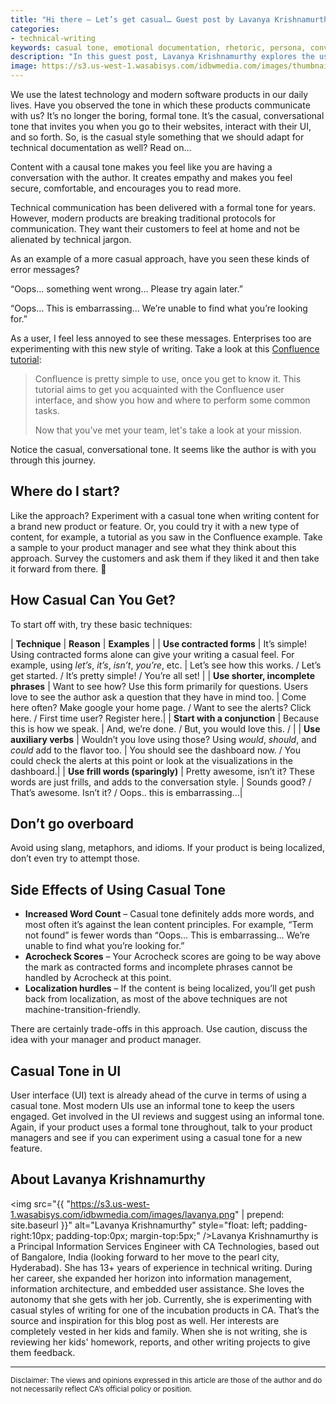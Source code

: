 ```yaml
---
title: "Hi there – Let’s get casual… Guest post by Lavanya Krishnamurthy"
categories:
- technical-writing
keywords: casual tone, emotional documentation, rhetoric, persona, conversation, establishing trust, translation
description: "In this guest post, Lavanya Krishnamurthy explores the use of a casual tone in documentation as a way to give users a sense of having a conversation with the author. She presents several easy techniques for implementing a casual tone, and also notes the potential tradeoffs this approach can have."
image: https://s3.us-west-1.wasabisys.com/idbwmedia.com/images/thumbnails/lavanya.png
---
```


We use the latest technology and modern software products in our daily lives. Have you observed the tone in which these products communicate with us? It’s no longer the boring, formal tone. It’s the casual, conversational tone that invites you when you go to their websites, interact with their UI, and so forth. So, is the casual style something that we should adapt for technical documentation as well? Read on…

Content with a causal tone makes you feel like you are having a conversation with the author. It creates empathy and makes you feel secure, comfortable, and encourages you to read more. 

Technical communication has been delivered with a formal tone for years. However, modern products are breaking traditional protocols for communication. They want their customers to feel at home and not be alienated by technical jargon. 

As an example of a more casual approach, have you seen these kinds of error messages?

“Oops… something went wrong… Please try again later.”

“Oops… This is embarrassing… We’re unable to find what you’re looking for.”

As a user, I feel less annoyed to see these messages. Enterprises too are experimenting with this new style of writing. Take a look at this [Confluence tutorial](https://confluence.atlassian.com/confcloud/tutorial-navigate-confluence-724764713.html):

>Confluence is pretty simple to use, once you get to know it. This tutorial aims to get you acquainted with the Confluence user interface, and show you how and where to perform some common tasks.
>
>Now that you've met your team, let's take a look at your mission. 

Notice the casual, conversational tone. It seems like the author is with you through this journey. 

## Where do I start?

Like the approach? Experiment with a casual tone when writing content for a brand new product or feature. Or, you could try it with a new type of content, for example, a tutorial as you saw in the Confluence example. Take a sample to your product manager and see what they think about this approach. Survey the customers and ask them if they liked it and then take it forward from there. 

## How Casual Can You Get?

To start off with, try these basic techniques: 

| **Technique** | **Reason**  | **Examples** |
| **Use contracted forms** | It’s simple! Using contracted forms alone can give your writing a casual feel. For example, using <i>let’s</i>, <i>it’s</i>, <i>isn’t</i>, <i>you’re</i>, etc. | Let’s see how this works. / Let’s get started. / It’s pretty simple! / You’re all set! | 
| **Use shorter, incomplete phrases** | Want to see how? Use this form primarily for questions. Users love to see the author ask a question that they have in mind too. | Come here often? Make google your home page. / Want to see the alerts? Click here. / First time user? Register here.|
| **Start with a conjunction** | Because this is how we speak. | And, we’re done. / But, you would love this. / |
| **Use auxiliary verbs** | Wouldn’t you love using those? Using <i>would</i>, <i>should</i>, and <i>could</i> add to the flavor too. | You should see the dashboard now. / You could check the alerts at this point or look at the visualizations in the dashboard.|
| **Use frill words (sparingly)** | Pretty awesome, isn’t it? These words are just frills, and adds to the conversation style. | Sounds good? / That’s awesome. Isn’t it? / Oops.. this is embarrassing…|

## Don’t go overboard

Avoid using slang, metaphors, and idioms. If your product is being localized, don’t even try to attempt those. 

## Side Effects of Using Casual Tone

* **Increased Word Count** – Casual tone definitely adds more words, and most often it’s against the lean content principles. For example, “Term not found” is fewer words than “Oops… This is embarrassing… We’re unable to find what you’re looking for.”
* **Acrocheck Scores** – Your Acrocheck scores are going to be way above the mark as contracted forms and incomplete phrases cannot be handled by Acrocheck at this point. 
* **Localization hurdles** – If the content is being localized, you’ll get push back from localization, as most of the above techniques are not machine-transition-friendly. 

There are certainly trade-offs in this approach. Use caution, discuss the idea with your manager and product manager.  

## Casual Tone in UI
User interface (UI) text is already ahead of the curve in terms of using a casual tone. Most modern UIs use an informal tone to keep the users engaged. Get involved in the UI reviews and suggest using an informal tone. Again, if your product uses a formal tone throughout, talk to your product managers and see if you can experiment using a casual tone for a new feature.

## About Lavanya Krishnamurthy

<img src="{{ "https://s3.us-west-1.wasabisys.com/idbwmedia.com/images/lavanya.png" | prepend: site.baseurl }}" alt="Lavanya Krishnamurthy" style="float: left; padding-right:10px; padding-top:0px; margin-top:5px;" />Lavanya Krishnamurthy is a Principal Information Services Engineer with CA Technologies, based out of Bangalore, India (looking forward to her move to the pearl city, Hyderabad). She has 13+ years of experience in technical writing. During her career, she expanded her horizon into information management, information architecture, and embedded user assistance. She loves the autonomy that she gets with her job. Currently, she is experimenting with casual styles of writing for one of the incubation products in CA. That’s the source and inspiration for this blog post as well. Her interests are completely vested in her kids and family. When she is not writing, she is reviewing her kids' homework, reports, and other writing projects to give them feedback.

<hr />

<small>Disclaimer: The views and opinions expressed in this article are those of the author and do not necessarily reflect CA’s official policy or position. </small>
